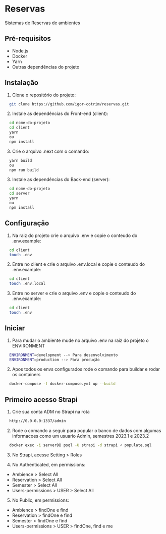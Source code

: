 # Reservas

Sistemas de Reservas de ambientes

## Pré-requisitos

* Node.js
* Docker
* Yarn
* Outras dependências do projeto

## Instalação

1. Clone o repositório do projeto:
```bash
  git clone https://github.com/igor-cotrim/reservas.git
```

2. Instale as dependências do Front-end (client):
```bash
  cd nome-do-projeto
  cd client
  yarn 
  ou 
  npm install
```

3. Crie o arquivo .next com o comando:
```bash
  yarn build
  ou
  npm run build
```

3. Instale as dependências do Back-end (server):
```bash
  cd nome-do-projeto
  cd server
  yarn 
  ou 
  npm install
```

## Configuração

1. Na raiz do projeto crie o arquivo .env e copie o conteudo do .env.example:
```bash
  cd client
  touch .env
```

2. Entre no client e crie o arquivo .env.local e copie o conteudo do .env.example:
```bash
  cd client
  touch .env.local
```

3. Entre no server e crie o arquivo .env e copie o conteudo do .env.example:
```bash
  cd client
  touch .env
```

## Iniciar

1. Para mudar o ambiente mude no arquivo .env na raiz do projeto o ENVIRONMENT

```bash
  ENVIRONMENT=development --> Para desenvolvimento
  ENVIRONMENT=production --> Para produção
```

2. Apos todos os envs configurados rode o comando para buildar e rodar os containers
```bash
  docker-compose -f docker-compose.yml up --build
```

## Primeiro acesso Strapi

1. Crie sua conta ADM no Strapi na rota
```bash
  http://0.0.0.0:1337/admin
```

2. Rode o comando a seguir para popular o banco de dados com algumas informacoes como um usuario Admin, semestres 2023.1 e 2023.2
```bash
  docker exec -i serverDB psql -U strapi -d strapi < populate.sql
```

3. No Strapi, acesse Setting > Roles

4. No Authenticated, em permissions: 
- Ambience > Select All
- Reservation > Select All
- Semester > Select All
- Users-permissions > USER > Select All

5. No Public, em permissions: 
- Ambience > findOne e find
- Reservation > findOne e find
- Semester > findOne e find
- Users-permissions > USER > findOne, find e me
